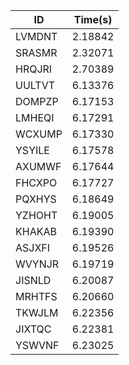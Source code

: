 |ID|Time(s)|
|-|-|
|LVMDNT|2.18842|
|SRASMR|2.32071|
|HRQJRI|2.70389|
|UULTVT|6.13376|
|DOMPZP|6.17153|
|LMHEQI|6.17291|
|WCXUMP|6.17330|
|YSYILE|6.17578|
|AXUMWF|6.17644|
|FHCXPO|6.17727|
|PQXHYS|6.18649|
|YZHOHT|6.19005|
|KHAKAB|6.19390|
|ASJXFI|6.19526|
|WVYNJR|6.19719|
|JISNLD|6.20087|
|MRHTFS|6.20660|
|TKWJLM|6.22356|
|JIXTQC|6.22381|
|YSWVNF|6.23025|
